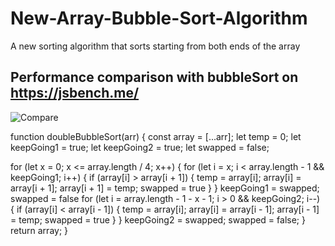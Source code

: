 # New-Array-Bubble-Sort-Algorithm
A new sorting algorithm that sorts starting from both ends of the array

## Performance comparison with bubbleSort on https://jsbench.me/
![Compare](https://github.com/Rami24t/New-Array-Bubble-Sort-Algorithm/assets/103028944/5acf80dc-ef7d-49eb-8918-7ce09b161398)


function doubleBubbleSort(arr) {
  const array = [...arr];
  let temp = 0;
  let keepGoing1 = true;
  let keepGoing2 = true;
  let swapped = false;

  for (let x = 0; x <= array.length / 4; x++) {
    for (let i = x; i < array.length - 1 && keepGoing1; i++) {
      if (array[i] > array[i + 1]) {
        temp = array[i];
        array[i] = array[i + 1];
        array[i + 1] = temp;
        swapped = true
      }
    }
    keepGoing1 = swapped;
    swapped = false
    for (let i = array.length - 1 - x - 1; i > 0 && keepGoing2; i--) {
      if (array[i] < array[i - 1]) {
        temp = array[i];
        array[i] = array[i - 1];
        array[i - 1] = temp;
        swapped = true
      }
    }
    keepGoing2 = swapped;
    swapped = false;
  }
  return array;
}
